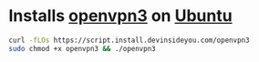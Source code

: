 # Installs [openvpn3](https://openvpn.net/vpn-client/) on [Ubuntu](https://www.ubuntu.com/)

```bash
curl -fLOs https://script.install.devinsideyou.com/openvpn3
sudo chmod +x openvpn3 && ./openvpn3
```

